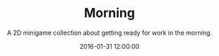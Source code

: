 ---
title: Morning
subtitle: A 2D minigame collection about getting ready for work in the morning.
date: 2016-01-31 12:00:00
tags: [project, dev, design, games]
thumbnail_image: morning-screenshot-background.png
screenshot_1: morning-screenshot-1.png
screenshot_2: morning-screenshot-2.png
screenshot_3: morning-screenshot-3.png
secondary_button_text: itch.io
secondary_button_link: https://dylanilvento.itch.io/amalgama
background_rgb: rgb(46,81,132
made_using: [unity, photoshop]
---